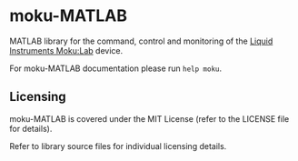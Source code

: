# moku-MATLAB

MATLAB library for the command, control and monitoring of the [Liquid Instruments Moku:Lab](http://www.liquidinstruments.com) device.

For moku-MATLAB documentation please run `help moku`.

## Licensing

moku-MATLAB is covered under the MIT License (refer to the LICENSE file for details).

Refer to library source files for individual licensing details.